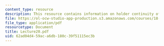 ```yaml
---
content_type: resource
description: This resource contains information on holder continuity of harmonic functions.
file: https://ol-ocw-studio-app-production.s3.amazonaws.com/courses/18-152-introduction-to-partial-differential-equations-fall-2005/62ad04d459aca6db180c39f51115ec3b_Lecture20.pdf
file_type: application/pdf
resourcetype: Document
title: Lecture20.pdf
uid: 62ad04d4-59ac-a6db-180c-39f51115ec3b
---
```

